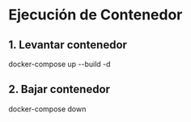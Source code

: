 # Ejecución de Contenedor

## 1. Levantar contenedor

docker-compose up --build -d

## 2. Bajar contenedor

docker-compose down
